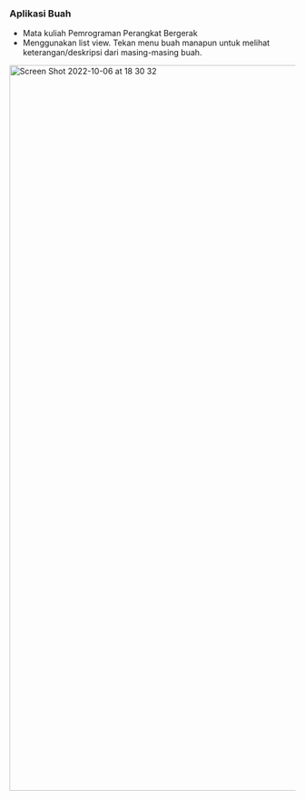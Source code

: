 <h3>Aplikasi Buah</h3>

- Mata kuliah Pemrograman Perangkat Bergerak
- Menggunakan list view. Tekan menu buah manapun untuk melihat keterangan/deskripsi dari masing-masing buah.

<img width="1280" alt="Screen Shot 2022-10-06 at 18 30 32" src="https://user-images.githubusercontent.com/114632917/194450316-3dae5565-2950-4280-891a-2beebbc3300b.png">

